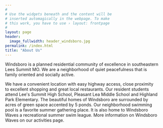 ```yaml
---
#
# Use the widgets beneath and the content will be
# inserted automagically in the webpage. To make
# this work, you have to use › layout: frontpage
#
layout: page
header:
  image_fullwidth: header_windsboro.jpg
permalink: /index.html
title: "About Us"
---
```


Windsboro is a planned residential community of excellence in southeastern Lees Summit MO. We are a neighborhood of quiet peacefulness that is family oriented and socially active.

We have a convenient location with easy highway access, close proximity to excellent shopping and great local restaurants. Our resident students attend Lee's Summit High School, Pleasant Lea Middle School and Highland Park Elementary. The beautiful homes of Windsboro are surrounded by acres of green space accented by 5 ponds. Our neighborhood swimming pool is a favorite summer gathering place. It is also home to Windsboro Waves a recreational summer swim league. More information on Windsboro Waves on our activities page.
